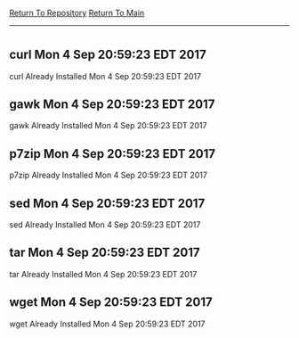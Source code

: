 [Return To Repository](https://github.com/deathbybandaid/piholeparser/)
[Return To Main](https://github.com/deathbybandaid/piholeparser/blob/master/RecentRunLogs/Mainlog.md)
____________________________________
# 
## curl Mon 4 Sep 20:59:23 EDT 2017
curl Already Installed Mon 4 Sep 20:59:23 EDT 2017
## gawk Mon 4 Sep 20:59:23 EDT 2017
gawk Already Installed Mon 4 Sep 20:59:23 EDT 2017
## p7zip Mon 4 Sep 20:59:23 EDT 2017
p7zip Already Installed Mon 4 Sep 20:59:23 EDT 2017
## sed Mon 4 Sep 20:59:23 EDT 2017
sed Already Installed Mon 4 Sep 20:59:23 EDT 2017
## tar Mon 4 Sep 20:59:23 EDT 2017
tar Already Installed Mon 4 Sep 20:59:23 EDT 2017
## wget Mon 4 Sep 20:59:23 EDT 2017
wget Already Installed Mon 4 Sep 20:59:23 EDT 2017
